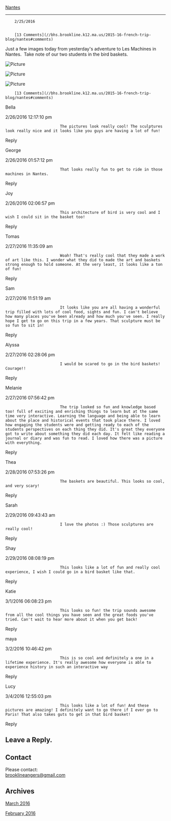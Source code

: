 [Nantes](//bhs.brookline.k12.ma.us/2015-16-french-trip-blog/nantes)﻿

			
-------------------------------------------------------------------------

		2/25/2016
	

		[13 Comments](//bhs.brookline.k12.ma.us/2015-16-french-trip-blog/nantes#comments)
	

Just a few images today from yesterday's adventure to Les Machines in Nantes.  Take note of our two students in the bird baskets.

 ![Picture](/uploads/8/0/1/5/801512/7249166_orig.jpg)

 ![Picture](/uploads/8/0/1/5/801512/4005289_orig.jpg)

 ![Picture](/uploads/8/0/1/5/801512/1178669_orig.jpg)

		[13 Comments](//bhs.brookline.k12.ma.us/2015-16-french-trip-blog/nantes#comments)
	

Bella
						

2/26/2016 12:17:10 pm

							The pictures look really cool! The sculptures look really nice and it looks like you guys are having a lot of fun!
					

Reply
									

George
						

2/26/2016 01:57:12 pm

							That looks really fun to get to ride in those machines in Nantes.
					

Reply
									

Joy
						

2/26/2016 02:06:57 pm

							This architecture of bird is very cool and I wish I could sit in the basket too! 
					

Reply
									

Tomas
						

2/27/2016 11:35:09 am

							Woah! That's really cool that they made a work of art like this. I wonder what they did to made the art and baskets strong enough to hold someone. At the very least, it looks like a ton of fun!
					

Reply
									

Sam
						

2/27/2016 11:51:19 am

							It looks like you are all having a wonderful trip filled with lots of cool food, sights and fun. I can't believe how many places you've been already and how much you've seen. I really hope I get to go on this trip in a few years. That sculpture must be so fun to sit in!
					

Reply
									

Alyssa
						

2/27/2016 02:28:06 pm

							I would be scared to go in the bird baskets! Courage!!
					

Reply
									

Melanie 

2/27/2016 07:56:42 pm

							The trip looked so fun and knowledge based too! full of exciting and enriching things to learn but at the same time very interactive. Learning the language and being able to learn about the place and historical events that took place there. I loved how engaging the students were and getting ready to each of the students perspectives on each thing they did. It's great they everyone got to write about something they did each day. It felt like reading a journal or diary and was fun to read. I loved how there was a picture with everything. 
					

Reply
									

Thea
						

2/28/2016 07:53:26 pm

							The baskets are beautiful. This looks so cool, and very scary! 
					

Reply
									

Sarah
						

2/29/2016 09:43:43 am

							I love the photos :) Those sculptures are really cool!
					

Reply
									

Shay
						

2/29/2016 08:08:19 pm

							This looks like a lot of fun and really cool experience, I wish I could go in a bird basket like that. 
					

Reply
									

Katie
						

3/1/2016 06:08:23 pm

							This looks so fun! the trip sounds awesome from all the cool things you have seen and the great foods you've tried. Can't wait to hear more about it when you get back!
					

Reply
									

maya
						

3/2/2016 10:46:42 pm

							This is so cool and definitely a one in a lifetime experience. It's really awesome how everyone is able to experience history in such an interactive way
					

Reply
									

Lucy 

3/4/2016 12:55:03 pm

							This looks like a lot of fun! And these pictures are amazing! I definitely want to go there if I ever go to Paris! That also takes guts to get in that bird basket! 
					

Reply
									

  
  
  

Leave a Reply.
--------------

Contact
-------

Please contact:   
​brooklineangers@gmail.com

Archives
--------

[March 2016](/2015-16-french-trip-blog/archives/03-2016)
		  
[February 2016](/2015-16-french-trip-blog/archives/02-2016)